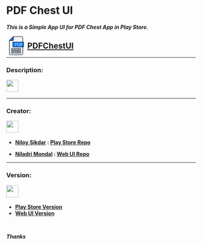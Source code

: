 # PDF Chest UI

**_This is a Simple App UI for PDF Chest App in Play Store._**

<img align="left" width="56" alt="PDF Chest UI" src="./img/logo-light.svg" />

## [PDFChestUI](https://pdfchest.netlify.app/)

<hr/>

### Description:

<img height="32" width="32" src="https://unpkg.com/simple-icons@v4/icons/stackbit.svg" />

<hr/>

### Creator:

<img height="32" width="32" src="https://unpkg.com/simple-icons@v4/icons/codio.svg" />

-   **[Niloy Sikdar](https://github.com/niloysikdar) : [Play Store Repo](https://github.com/niloysikdar/PdfChest)**

-   **[Niladri Mondal](https://github.com/imniladri) : [Web UI Repo](https://github.com/imniladri/PDFChestUI)**

<hr/>

### Version:

<img height="32" width="32" src="https://unpkg.com/simple-icons@v4/icons/v.svg" />

-   **[Play Store Version](https://play.google.com/store/apps/details?id=com.pdfchest.android)**
-   **[Web UI Version](https://imniladri.github.io/PDFChestUI/)**

<br/>

**_Thanks_**
